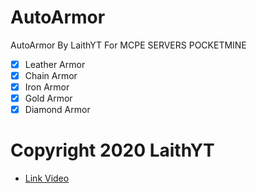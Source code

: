 # AutoArmor
AutoArmor By LaithYT For MCPE SERVERS POCKETMINE

- [x] Leather Armor
- [x] Chain Armor 
- [x] Iron Armor
- [x] Gold Armor
- [x] Diamond Armor

# Copyright 2020 LaithYT 


- [Link Video](https://www.youtube.com/watch?v=TOLyqmdwt4U)

